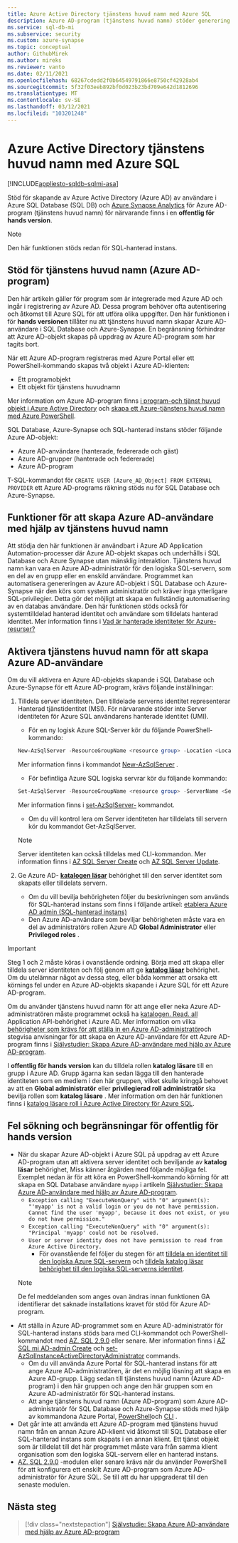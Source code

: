 ```yaml
---
title: Azure Active Directory tjänstens huvud namn med Azure SQL
description: Azure AD-program (tjänstens huvud namn) stöder generering av Azure AD-användare i Azure SQL Database, Azure SQL-hanterad instans och Azure Synapse Analytics
ms.service: sql-db-mi
ms.subservice: security
ms.custom: azure-synapse
ms.topic: conceptual
author: GithubMirek
ms.author: mireks
ms.reviewer: vanto
ms.date: 02/11/2021
ms.openlocfilehash: 68267cdedd2f0b64549791866e8750cf42928ab4
ms.sourcegitcommit: 5f32f03eeb892bf0d023b23bd709e642d1812696
ms.translationtype: MT
ms.contentlocale: sv-SE
ms.lasthandoff: 03/12/2021
ms.locfileid: "103201248"
---
```

# <a name="azure-active-directory-service-principal-with-azure-sql"></a>Azure Active Directory tjänstens huvud namn med Azure SQL

[!INCLUDE[appliesto-sqldb-sqlmi-asa](../includes/appliesto-sqldb-sqlmi-asa.md)]

Stöd för skapande av Azure Active Directory (Azure AD) av användare i Azure SQL Database (SQL DB) och [Azure Synapse Analytics](../../synapse-analytics/sql-data-warehouse/sql-data-warehouse-overview-what-is.md) för Azure AD-program (tjänstens huvud namn) för närvarande finns i en **offentlig för hands version**.

> [!NOTE]
> Den här funktionen stöds redan för SQL-hanterad instans.

## <a name="service-principal-azure-ad-applications-support"></a>Stöd för tjänstens huvud namn (Azure AD-program)

Den här artikeln gäller för program som är integrerade med Azure AD och ingår i registrering av Azure AD. Dessa program behöver ofta autentisering och åtkomst till Azure SQL för att utföra olika uppgifter. Den här funktionen i för **hands versionen** tillåter nu att tjänstens huvud namn skapar Azure AD-användare i SQL Database och Azure-Synapse. En begränsning förhindrar att Azure AD-objekt skapas på uppdrag av Azure AD-program som har tagits bort.

När ett Azure AD-program registreras med Azure Portal eller ett PowerShell-kommando skapas två objekt i Azure AD-klienten:

- Ett programobjekt
- Ett objekt för tjänstens huvudnamn

Mer information om Azure AD-program finns [i program-och tjänst huvud objekt i Azure Active Directory](../../active-directory/develop/app-objects-and-service-principals.md) och [skapa ett Azure-tjänstens huvud namn med Azure PowerShell](/powershell/azure/create-azure-service-principal-azureps).

SQL Database, Azure-Synapse och SQL-hanterad instans stöder följande Azure AD-objekt:

- Azure AD-användare (hanterade, federerade och gäst)
- Azure AD-grupper (hanterade och federerade)
- Azure AD-program 

T-SQL-kommandot för `CREATE USER [Azure_AD_Object] FROM EXTERNAL PROVIDER` ett Azure AD-programs räkning stöds nu för SQL Database och Azure-Synapse.

## <a name="functionality-of-azure-ad-user-creation-using-service-principals"></a>Funktioner för att skapa Azure AD-användare med hjälp av tjänstens huvud namn

Att stödja den här funktionen är användbart i Azure AD Application Automation-processer där Azure AD-objekt skapas och underhålls i SQL Database och Azure Synapse utan mänsklig interaktion. Tjänstens huvud namn kan vara en Azure AD-administratör för den logiska SQL-servern, som en del av en grupp eller en enskild användare. Programmet kan automatisera genereringen av Azure AD-objekt i SQL Database och Azure-Synapse när den körs som system administratör och kräver inga ytterligare SQL-privilegier. Detta gör det möjligt att skapa en fullständig automatisering av en databas användare. Den här funktionen stöds också för systemtilldelad hanterad identitet och användare som tilldelats hanterad identitet. Mer information finns i [Vad är hanterade identiteter för Azure-resurser?](../../active-directory/managed-identities-azure-resources/overview.md)

## <a name="enable-service-principals-to-create-azure-ad-users"></a>Aktivera tjänstens huvud namn för att skapa Azure AD-användare

Om du vill aktivera en Azure AD-objekts skapande i SQL Database och Azure-Synapse för ett Azure AD-program, krävs följande inställningar:

1. Tilldela server identiteten. Den tilldelade serverns identitet representerar Hanterad tjänstidentitet (MSI). För närvarande stöder inte Server identiteten för Azure SQL användarens hanterade identitet (UMI).
    - För en ny logisk Azure SQL-Server kör du följande PowerShell-kommando:
    
    ```powershell
    New-AzSqlServer -ResourceGroupName <resource group> -Location <Location name> -ServerName <Server name> -ServerVersion "12.0" -SqlAdministratorCredentials (Get-Credential) -AssignIdentity
    ```

    Mer information finns i kommandot [New-AzSqlServer](/powershell/module/az.sql/new-azsqlserver) .

    - För befintliga Azure SQL logiska servrar kör du följande kommando:
    
    ```powershell
    Set-AzSqlServer -ResourceGroupName <resource group> -ServerName <Server name> -AssignIdentity
    ```

    Mer information finns i [set-AzSqlServer-](/powershell/module/az.sql/set-azsqlserver) kommandot.

    - Om du vill kontrol lera om Server identiteten har tilldelats till servern kör du kommandot Get-AzSqlServer.

    > [!NOTE]
    > Server identiteten kan också tilldelas med CLI-kommandon. Mer information finns i [AZ SQL Server Create](/cli/azure/sql/server#az-sql-server-create) och [AZ SQL Server Update](/cli/azure/sql/server#az-sql-server-update).

2. Ge Azure AD- [**katalogen läsar**](../../active-directory/roles/permissions-reference.md#directory-readers) behörighet till den server identitet som skapats eller tilldelats servern.
    - Om du vill bevilja behörigheten följer du beskrivningen som används för SQL-hanterad instans som finns i följande artikel: [etablera Azure AD admin (SQL-hanterad instans)](authentication-aad-configure.md?tabs=azure-powershell#provision-azure-ad-admin-sql-managed-instance)
    - Den Azure AD-användare som beviljar behörigheten måste vara en del av administratörs rollen Azure AD **Global Administrator** eller **Privileged roles** .

> [!IMPORTANT]
> Steg 1 och 2 måste köras i ovanstående ordning. Börja med att skapa eller tilldela server identiteten och följ genom att ge [**katalog läsar**](../../active-directory/roles/permissions-reference.md#directory-readers) behörighet. Om du utelämnar något av dessa steg, eller båda kommer att orsaka ett körnings fel under en Azure AD-objekts skapande i Azure SQL för ett Azure AD-program.
>
> Om du använder tjänstens huvud namn för att ange eller neka Azure AD-administratören måste programmet också ha [katalogen. Read. all](/graph/permissions-reference#application-permissions-18) Application API-behörighet i Azure AD. Mer information om vilka [behörigheter som krävs för att ställa in en Azure AD-administratör](authentication-aad-service-principal-tutorial.md#permissions-required-to-set-or-unset-the-azure-ad-admin)och stegvisa anvisningar för att skapa en Azure AD-användare för ett Azure AD-program finns i [Självstudier: Skapa Azure AD-användare med hjälp av Azure AD-program](authentication-aad-service-principal-tutorial.md).
>
> I **offentlig för hands version** kan du tilldela rollen **katalog läsare** till en grupp i Azure AD. Grupp ägarna kan sedan lägga till den hanterade identiteten som en medlem i den här gruppen, vilket skulle kringgå behovet av att en **Global administratör** eller **privilegierad roll administratör** ska bevilja rollen som **katalog läsare** . Mer information om den här funktionen finns i [katalog läsare roll i Azure Active Directory för Azure SQL](authentication-aad-directory-readers-role.md).

## <a name="troubleshooting-and-limitations-for-public-preview"></a>Fel sökning och begränsningar för offentlig för hands version

- När du skapar Azure AD-objekt i Azure SQL på uppdrag av ett Azure AD-program utan att aktivera server identitet och beviljande av **katalog läsar** behörighet, Miss känner åtgärden med följande möjliga fel. Exemplet nedan är för att köra en PowerShell-kommando körning för att skapa en SQL Database användare `myapp` i artikeln [Självstudier: Skapa Azure AD-användare med hjälp av Azure AD-program](authentication-aad-service-principal-tutorial.md).
    - `Exception calling "ExecuteNonQuery" with "0" argument(s): "'myapp' is not a valid login or you do not have permission. Cannot find the user 'myapp', because it does not exist, or you do not have permission."`
    - `Exception calling "ExecuteNonQuery" with "0" argument(s): "Principal 'myapp' could not be resolved.`
    - `User or server identity does not have permission to read from Azure Active Directory.`
      - För ovanstående fel följer du stegen för att [tilldela en identitet till den logiska Azure SQL-servern](authentication-aad-service-principal-tutorial.md#assign-an-identity-to-the-azure-sql-logical-server) och [tilldela katalog läsar behörighet till den logiska SQL-serverns identitet](authentication-aad-service-principal-tutorial.md#assign-directory-readers-permission-to-the-sql-logical-server-identity).
    > [!NOTE]
    > De fel meddelanden som anges ovan ändras innan funktionen GA identifierar det saknade installations kravet för stöd för Azure AD-program.
- Att ställa in Azure AD-programmet som en Azure AD-administratör för SQL-hanterad instans stöds bara med CLI-kommandot och PowerShell-kommandot med [AZ. SQL 2.9.0](https://www.powershellgallery.com/packages/Az.Sql/2.9.0) eller senare. Mer information finns i [AZ SQL mi AD-admin Create](/cli/azure/sql/mi/ad-admin#az-sql-mi-ad-admin-create) och [set-AzSqlInstanceActiveDirectoryAdministrator](/powershell/module/az.sql/set-azsqlinstanceactivedirectoryadministrator) commands. 
    - Om du vill använda Azure Portal för SQL-hanterad instans för att ange Azure AD-administratören, är det en möjlig lösning att skapa en Azure AD-grupp. Lägg sedan till tjänstens huvud namn (Azure AD-program) i den här gruppen och ange den här gruppen som en Azure AD-administratör för SQL-hanterad instans.
    - Att ange tjänstens huvud namn (Azure AD-program) som Azure AD-administratör för SQL Database och Azure-Synapse stöds med hjälp av kommandona Azure Portal, [PowerShell](authentication-aad-configure.md?tabs=azure-powershell#powershell-for-sql-database-and-azure-synapse)och [CLI](authentication-aad-configure.md?tabs=azure-cli#powershell-for-sql-database-and-azure-synapse) .
- Det går inte att använda ett Azure AD-program med tjänstens huvud namn från en annan Azure AD-klient vid åtkomst till SQL Database eller SQL-hanterad instans som skapats i en annan klient. Ett tjänst objekt som är tilldelat till det här programmet måste vara från samma klient organisation som den logiska SQL-servern eller en hanterad instans.
- [AZ. SQL 2.9.0](https://www.powershellgallery.com/packages/Az.Sql/2.9.0) -modulen eller senare krävs när du använder PowerShell för att konfigurera ett enskilt Azure AD-program som Azure AD-administratör för Azure SQL. Se till att du har uppgraderat till den senaste modulen.

## <a name="next-steps"></a>Nästa steg

> [!div class="nextstepaction"]
> [Självstudie: Skapa Azure AD-användare med hjälp av Azure AD-program](authentication-aad-service-principal-tutorial.md)
